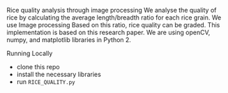Rice quality analysis through image processing
We analyse the quality of rice by calculating the average length/breadth ratio for each rice grain. We use Image processing Based on this ratio, rice quality can be graded. This implementation is based on this research paper. We are using openCV, numpy, and matplotlib libraries in Python 2.

Running Locally
- clone this repo
- install the necessary libraries
- run `RICE_QUALITY.py`
